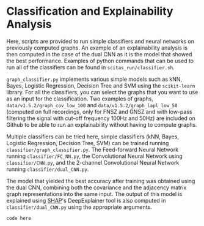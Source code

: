 # Classification and Explainability Analysis

Here, scripts are provided to run simple classifiers and neural networks on previously computed graphs. An example of an explainability analysis is then computed in the case of the dual CNN as it is the model that showed the best performance. Examples of python commands that can be used to run all of the classifiers can be found in <code>scitas_run/classifier.sh</code>.

<code>graph_classifier.py</code> implements various simple models such as kNN, Bayes, Logistic Regression, Decision Tree and SVM using the <code>scikit-learn</code> library. For all the classifiers, you can select the graphs that you want to use as an input for the classification. Two examples of graphs, <code>data/v1.5.2/graph_cov_low_100</code> and <code>data/v1.5.2/graph_lapl_low_50</code> (computed on full recordings, only for FNSZ and GNSZ and with low-pass filtering the signal with cut-off frequency 100Hz and 50Hz) are included on Github to be able to run an explainability without having to compute graphs.

Multiple classifiers can be tried here, simple classifiers (kNN, Bayes, Logistic Regression, Decision Tree, SVM) can be trained running <code>classifier/graph_classifier.py</code>. The Feed-forward Neural Network running <code>classifier/FC_NN.py</code>, the Convolutional Neural Network using <code>classifier/CNN.py</code>, and the 2-channel Convolutional Neural Network running <code>classifier/dual_CNN.py</code>.

The model that yielded the best accuracy after training was obtained using the dual CNN, combining both the covariance and the adjacency matrix graph representations into the same input. The output of this model is explained using <a href="https://github.com/slundberg/shap">SHAP</a>'s DeepExplainer tool is also computed in <code>classifier/dual_CNN.py</code> using the appropriate arguments.

```
code here
```


